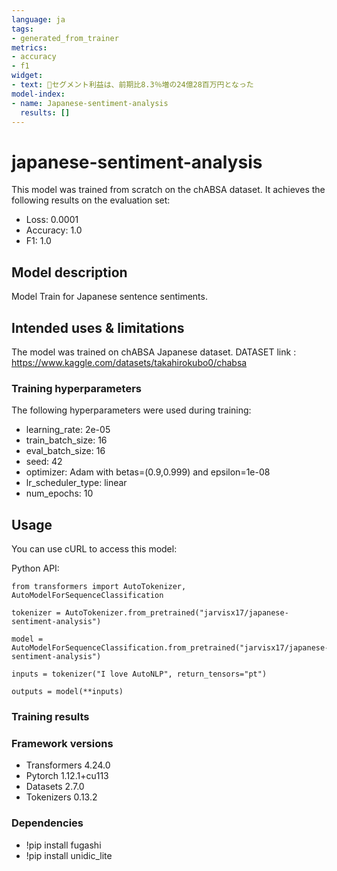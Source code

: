 ```yaml
---
language: ja
tags:
- generated_from_trainer
metrics:
- accuracy
- f1
widget:
- text: 🤗セグメント利益は、前期比8.3％増の24億28百万円となった
model-index:
- name: Japanese-sentiment-analysis
  results: []
---
```


<!-- This model card has been generated automatically according to the information the Trainer had access to. You
should probably proofread and complete it, then remove this comment. -->

# japanese-sentiment-analysis

This model was trained from scratch on the chABSA dataset.
It achieves the following results on the evaluation set:
- Loss: 0.0001
- Accuracy: 1.0
- F1: 1.0

## Model description

Model Train for Japanese sentence sentiments.

## Intended uses & limitations

The model was trained on chABSA Japanese dataset.
DATASET link : https://www.kaggle.com/datasets/takahirokubo0/chabsa

### Training hyperparameters

The following hyperparameters were used during training:
- learning_rate: 2e-05
- train_batch_size: 16
- eval_batch_size: 16
- seed: 42
- optimizer: Adam with betas=(0.9,0.999) and epsilon=1e-08
- lr_scheduler_type: linear
- num_epochs: 10


## Usage

You can use cURL to access this model:

Python API:

```
from transformers import AutoTokenizer, AutoModelForSequenceClassification

tokenizer = AutoTokenizer.from_pretrained("jarvisx17/japanese-sentiment-analysis")

model = AutoModelForSequenceClassification.from_pretrained("jarvisx17/japanese-sentiment-analysis")

inputs = tokenizer("I love AutoNLP", return_tensors="pt")

outputs = model(**inputs)
```

### Training results



### Framework versions

- Transformers 4.24.0
- Pytorch 1.12.1+cu113
- Datasets 2.7.0
- Tokenizers 0.13.2

### Dependencies
- !pip install fugashi
- !pip install unidic_lite
